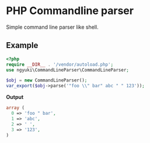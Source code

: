 # PHP Commandline parser

Simple command line parser like shell.

## Example

```php
<?php
require __DIR__ . '/vendor/autoload.php';
use ngyuki\CommandLineParser\CommandLineParser;

$obj = new CommandLineParser();
var_export($obj->parse('"foo \\" bar" abc " " 123'));
```

**Output**

```php
array (
  0 => 'foo " bar',
  1 => 'abc',
  2 => ' ',
  3 => '123',
)
```
